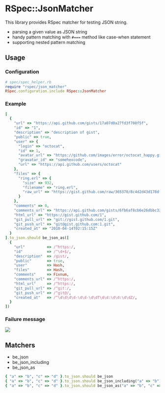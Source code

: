 # RSpec::JsonMatcher
This library provides RSpec matcher for testing JSON string.

* parsing a given value as JSON string
* handy pattern matching with `#===` method like case-when statement
* supporting nested pattern matching

## Usage
### Configuration
```ruby
# spec/spec_helper.rb
require "rspec/json_matcher"
RSpec.configuration.include RSpec::JsonMatcher
```

### Example
```ruby
[
  {
    "url" => "https://api.github.com/gists/17a07d0a27fd3f708f5f",
    "id" => "1",
    "description" => "description of gist",
    "public" => true,
    "user" => {
      "login" => "octocat",
      "id" => 1,
      "avatar_url" => "https://github.com/images/error/octocat_happy.gif",
      "gravatar_id" => "somehexcode",
      "url" => "https://api.github.com/users/octocat"
    },
    "files" => {
      "ring.erl" => {
        "size" => 932,
        "filename" => "ring.erl",
        "raw_url" => "https://gist.github.com/raw/365370/8c4d2d43d178df44f4c03a7f2ac0ff512853564e/ring.erl"
      }
    },
    "comments" => 0,
    "comments_url" => "https://api.github.com/gists/6fb6af8cb6e26dbbc327/comments/",
    "html_url" => "https://gist.github.com/1",
    "git_pull_url" => "git://gist.github.com/1.git",
    "git_push_url" => "git@gist.github.com:1.git",
    "created_at" => "2010-04-14T02:15:15Z"
  }
].to_json.should be_json_as([
  {
    "url"          => /^https:/,
    "id"           => /^\d+$/,
    "description"  => /gist/,
    "public"       => true,
    "user"         => Hash,
    "files"        => Hash,
    "comments"     => Fixnum,
    "comments_url" => /^https:/,
    "html_url"     => /^https:/,
    "git_pull_url" => /^git:/,
    "git_push_url" => /^git@/,
    "created_at"   => /^\d\d\d\d-\d\d-\d\dT\d\d:\d\d:\d\dZ/,
  }
])
```

### Failure message
![](http://dl.dropbox.com/u/5978869/image/20130426_005849.png)

## Matchers
* be_json
* be_json_including
* be_json_as

```ruby
{ "a" => "b", "c" => "d" }.to_json.should be_json
{ "a" => "b", "c" => "d" }.to_json.should be_json_including("a" => "b")
{ "a" => "b", "c" => "d" }.to_json.should be_json_as("a" => "b", "c" => "d")
```
